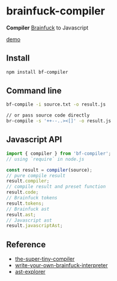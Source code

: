 # brainfuck-compiler

**Compiler** [Brainfuck](https://en.wikipedia.org/wiki/Brainfuck) to Javascript


[demo](https://naecoo.github.io/brainfuck-compiler/index.html)

## Install
```bash
npm install bf-compiler
```

## Command line

```bash
bf-compile -i source.txt -o result.js

// or pass source code directly
br-compile -s '++--..><[]' -o result.js
```


## Javascript API
```javascript
import { compiler } from 'bf-compiler';
// using `require` in node.js

const result = compiler(source);
// pure compile result
result.compiler;        
// compile result and preset function       
result.code;
// Brainfuck tokens
result.tokens;
// Brainfuck ast
result.ast;
// Javascript ast
result.javascriptAst;
```

## Reference
- [the-super-tiny-compiler](https://github.com/jamiebuilds/the-super-tiny-compiler)
- [write-your-own-brainfuck-interpreter](https://levelup.gitconnected.com/write-your-own-brainfuck-interpreter-98e828c72854)
- [ast-explorer](https://astexplorer.net/) 
